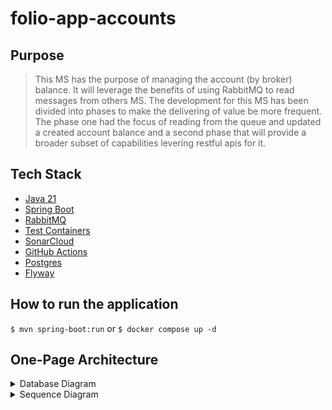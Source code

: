 # folio-app-accounts

## Purpose
> This MS has the purpose of managing the account (by broker) balance. It will leverage the benefits of using RabbitMQ to read messages from others MS. The development for this MS has been divided into phases to make the delivering of value be more frequent. The phase one had the focus of reading from the queue and updated a created account balance and a second phase that will provide a broader subset of capabilities levering restful apis for it.

## Tech Stack
* [Java 21](https://adoptium.net/temurin/releases/)
* [Spring Boot](https://spring.io/)
* [RabbitMQ](http://www.rabbitmq.com/)
* [Test Containers](https://testcontainers.com/)
* [SonarCloud](https://sonarcloud.io/)
* [GitHub Actions](https://docs.github.com/en/actions/)
* [Postgres](https://www.postgresql.org/)
* [Flyway](https://www.red-gate.com/products/flyway/)

## How to run the application
`$ mvn spring-boot:run` or
`$ docker compose up -d`

## One-Page Architecture
<details>

<summary>Database Diagram</summary>

![Database Diagram](./assets/diagram_db.png "database diagram")

</details>
<details>

<summary>Sequence Diagram</summary>

![Update account balance](./assets/update_account_balance.png "get diagram")

</details>